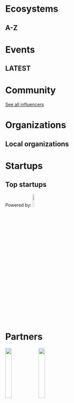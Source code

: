 <!-- TITLE: AI WIKI -->




<div class=status>

</div>

# Ecosystems
## A-Z


# Events
## LATEST
<div class=events>

</div>

# Community
<div class=influencers>

</div>

[See all influencers](/main/communities)

<!-- WHEN ADDING NEW ORGANIZATIONS PLEASE FOLLOW THIS SCHEMA
#### Organization_Name
Organization_Category
**Organizer:** Name_Of_Organization_Leader
Link_To_Organization's_Website_or_Page
**Description:** Organization's_Description
NOT FOLLOWING THIS SCHEMA WILL RESULT IN INACCURACY IN DATABASE SO BE CAREFUL!
EVERY CHARACTER LIKE # AND * ARE VITAL, SO WE ADVISE YOU TO COPY THE SCHEMA AND JUST FILL IN THE DATA IN POSITION
BETWEEN EVERY ORGANIZATION SCHEMA SHOULD BE BLANK LINE -->

# Organizations
## Local organizations
<div class=organizations>

</div>

# Startups
## Top startups
<div class=logoCB>
Powered by: <a href="https://crunchbase.com/"><img src="/images/Crunchbase_logo.png" style="width:10%; height:10%;"/></a>
</div>
<div class=startups>

</div>

# Partners
<div class=partners>

<img src="/images/Crunchbase_logo.png" style="width:20%; height:20%;"/>
<img src="/images/peltarion_logotype_horizontal_red.png" style="width:20%; height:20%;" />
</div>

